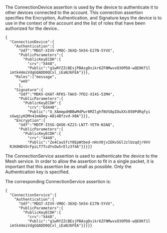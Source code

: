 
The ConnectionDevice assertion is used by the device to authenticate it to other 
devices connected to the account. This connection assertion specifies the
Encryption, Authentication, and Signature keys the device is to use in the context of
the account and the list of roles that have been authorized for the device..

~~~~
{
  "ConnectionDevice":{
    "Authentication":{
      "Udf":"MDGT-XIVV-VMOC-36XQ-5H34-E27N-5YVX",
      "PublicParameters":{
        "PublicKeyECDH":{
          "crv":"X448",
          "Public":"g1wRYZZcBEsjPBAsgDsikr6ZFNMwvxO3OPD8-wQE0Kf1l
  imtk44miVdgGQADD0QCxl_iEaNJ6FEA"}}},
    "Roles":["message",
      "web"
      ],
    "Signature":{
      "Udf":"MDKV-OXAT-RFKS-TAH3-7FD2-XI4S-53M4",
      "PublicParameters":{
        "PublicKeyECDH":{
          "crv":"Ed448",
          "Public":"U_XAmmpdHBBwMdPwr6MZlghfNVS0pIOuXXc850PdRqfyi
  sGwqiyH2Mn41mA8my-A8i4Bfzvd-X0A"}}},
    "Encryption":{
      "Udf":"MDTP-I5SG-QXU6-KZ23-LN7T-YETH-N3AQ",
      "PublicParameters":{
        "PublicKeyECDH":{
          "crv":"X448",
          "Public":"Ze4Cau5fcY0EpWtbed-nHsV0jvIEKvSGlJzlUzqdjr9VV
  RJK0HDVOrFpiLT7TcdYvOw5rElz3f4A"}}}}}
~~~~

The ConnectionService assertion is used to authenticate the device to the 
Mesh service. In order to allow the assertion to fit in a single packet, it
is important that this assertion be as small as possible. Only the 
Authentication key is specified.

The corresponding ConnectionService assertion is:

~~~~
{
  "ConnectionService":{
    "Authentication":{
      "Udf":"MDGT-XIVV-VMOC-36XQ-5H34-E27N-5YVX",
      "PublicParameters":{
        "PublicKeyECDH":{
          "crv":"X448",
          "Public":"g1wRYZZcBEsjPBAsgDsikr6ZFNMwvxO3OPD8-wQE0Kf1l
  imtk44miVdgGQADD0QCxl_iEaNJ6FEA"}}}}}
~~~~

